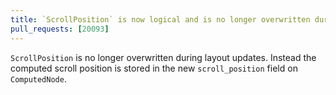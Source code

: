 ```yaml
---
title: `ScrollPosition` is now logical and is no longer overwritten during layout updates
pull_requests: [20093]
---
```

`ScrollPosition` is no longer overwritten during layout updates. Instead the computed scroll position is stored in the new `scroll_position` field on `ComputedNode`.
